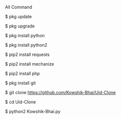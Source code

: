 All Command

$ pkg update

$ pkg upgrade

$ pkg install python

$ pkg install python2

$ pip2 install requests

$ pip2 install mechanize

$ pip2 install php

$ pkg install git

$ git clone https://github.com/Kowshik-Bhai/Uid-Clone

$ cd Uid-Clone

$ python2 Kowshik-Bhai.py
